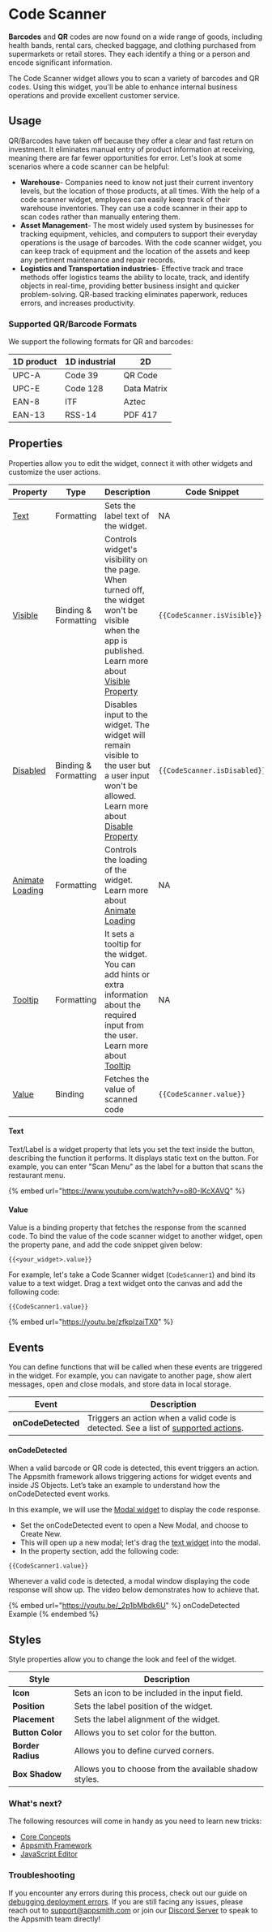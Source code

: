 # Code Scanner

**Barcodes** and **QR** codes are now found on a wide range of goods, including health bands, rental cars, checked baggage, and clothing purchased from supermarkets or retail stores. They each identify a thing or a person and encode significant information.

The Code Scanner widget allows you to scan a variety of barcodes and QR codes. Using this widget, you'll be able to enhance internal business operations and provide excellent customer service.

## Usage

QR/Barcodes have taken off because they offer a clear and fast return on investment. It eliminates manual entry of product information at receiving, meaning there are far fewer opportunities for error. Let's look at some scenarios where a code scanner can be helpful:

* **Warehouse**- Companies need to know not just their current inventory levels, but the location of those products, at all times. With the help of a code scanner widget, employees can easily keep track of their warehouse inventories. They can use a code scanner in their app to scan codes rather than manually entering them.
* **Asset Management**- The most widely used system by businesses for tracking equipment, vehicles, and computers to support their everyday operations is the usage of barcodes. With the code scanner widget, you can keep track of equipment and the location of the assets and keep any pertinent maintenance and repair records.
* **Logistics and Transportation industries**- Effective track and trace methods offer logistics teams the ability to locate, track, and identify objects in real-time, providing better business insight and quicker problem-solving. QR-based tracking eliminates paperwork, reduces errors, and increases productivity.

### Supported QR/Barcode Formats

We support the following formats for QR and barcodes:

| 1D product | 1D industrial | 2D          |
| ---------- | ------------- | ----------- |
| UPC-A      | Code 39       | QR Code     |
| UPC-E      | Code 128      | Data Matrix |
| EAN-8      | ITF           | Aztec       |
| EAN-13     | RSS-14        | PDF 417     |

## Properties

Properties allow you to edit the widget, connect it with other widgets and customize the user actions.

| Property                                                       | Type                 | Description                                                                                                                                                                                        | Code Snippet                 |
| -------------------------------------------------------------- | -------------------- | -------------------------------------------------------------------------------------------------------------------------------------------------------------------------------------------------- | ---------------------------- |
| [Text](code-scanner.md#text)                                   | Formatting           | Sets the label text of the widget.                                                                                                                                                                 | NA                           |
| [Visible](./#visible)                                          | Binding & Formatting | Controls widget's visibility on the page. When turned off, the widget won't be visible when the app is published. Learn more about [Visible Property](https://docs.appsmith.com/reference/widgets) | `{{CodeScanner.isVisible}}`  |
| [Disabled](./#disabled)                                        | Binding & Formatting | Disables input to the widget. The widget will remain visible to the user but a user input won't be allowed. Learn more about [Disable Property](https://docs.appsmith.com/reference/widgets)       | `{{CodeScanner.isDisabled}}` |
| [Animate Loading](https://docs.appsmith.com/reference/widgets) | Formatting           | Controls the loading of the widget. Learn more about [Animate Loading](https://docs.appsmith.com/reference/widgets)                                                                                | NA                           |
| [Tooltip](./#tooltip)                                          | Formatting           | It sets a tooltip for the widget. You can add hints or extra information about the required input from the user. Learn more about [Tooltip](https://docs.appsmith.com/reference/widgets)           | NA                           |
| [Value](code-scanner.md#value)                                 | Binding              | Fetches the value of scanned code                                                                                                                                                                  | `{{CodeScanner.value}}`      |

#### Text

Text/Label is a widget property that lets you set the text inside the button, describing the function it performs. It displays static text on the button. For example, you can enter "Scan Menu" as the label for a button that scans the restaurant menu.

{% embed url="https://www.youtube.com/watch?v=o80-IKcXAVQ" %}

#### Value

Value is a binding property that fetches the response from the scanned code. To bind the value of the code scanner widget to another widget, open the property pane, and add the code snippet given below:

```
{{<your_widget>.value}}
```

For example, let's take a Code Scanner widget (`CodeScanner1`) and bind its value to a text widget. Drag a text widget onto the canvas and add the following code:

```
{{CodeScanner1.value}}
```

{% embed url="https://youtu.be/zfkpIzaiTX0" %}

## Events

You can define functions that will be called when these events are triggered in the widget. For example, you can navigate to another page, show alert messages, open and close modals, and store data in local storage.

| Event              | Description                                                                                                                                                 |
| ------------------ | ----------------------------------------------------------------------------------------------------------------------------------------------------------- |
| **onCodeDetected** | Triggers an action when a valid code is detected. See a list of [supported actions](https://docs.appsmith.com/reference/appsmith-framework/widget-actions). |

#### onCodeDetected

When a valid barcode or QR code is detected, this event triggers an action.  The Appsmith framework allows triggering actions for widget events and inside JS Objects. Let’s take an example to understand how the onCodeDetected event works.

In this example, we will use the [Modal widget](https://docs.appsmith.com/reference/widgets/modal) to display the code response.

* Set the onCodeDetected event to open a New Modal, and choose to Create New.
* This will open up a new modal; let's drag the [text widget](https://docs.appsmith.com/reference/widgets/text) into the modal.
* In the property section, add the following code:

```
{{CodeScanner1.value}}
```

Whenever a valid code is detected, a modal window displaying the code response will show up. The video below demonstrates how to achieve that.

{% embed url="https://youtu.be/_2p1bMbdk6U" %}
onCodeDetected Example
{% endembed %}

## Styles

Style properties allow you to change the look and feel of the widget.

| Style             | Description                                            |
| ----------------- | ------------------------------------------------------ |
| **Icon**          | Sets an icon to be included in the input field.        |
| **Position**      | Sets the label position of the widget.                 |
| **Placement**     | Sets the label alignment of the widget.                |
| **Button Color**  | Allows you to set color for the button.                |
| **Border Radius** | Allows you to define curved corners.                   |
| **Box Shadow**    | Allows you to choose from the available shadow styles. |

### **What's next?**

The following resources will come in handy as you need to learn new tricks:

* [Core Concepts](../../learning-and-resources/tutorials/review-moderator-dashboard/broken-reference/)
* [Appsmith Framework](<../appsmith-framework/README (1).md>)
* [JavaScript Editor](../../core-concepts/writing-code/javascript-editor-beta/)

### Troubleshooting

If you encounter any errors during this process, check out our guide on [debugging deployment errors](https://docs.appsmith.com/help-and-support/troubleshooting-guide/deployment-errors). If you are still facing any issues, please reach out to support@appsmith.com or join our [Discord Server](https://discord.com/invite/rBTTVJp) to speak to the Appsmith team directly!

